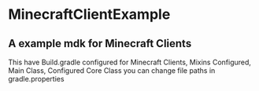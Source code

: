 # MinecraftClientExample
## A example mdk for Minecraft Clients


This have Build.gradle configured for Minecraft Clients, Mixins Configured, Main Class, Configured Core Class
you can change file paths in gradle.properties
